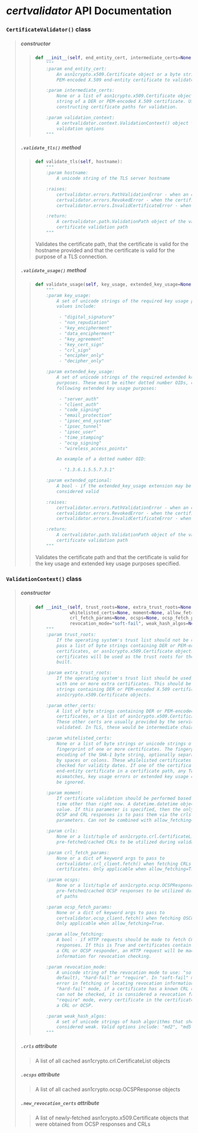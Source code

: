 # *certvalidator* API Documentation

### `CertificateValidator()` class

> ##### constructor
>
> > ```python
> > def __init__(self, end_entity_cert, intermediate_certs=None, validation_context=None):
> >     """
> >     :param end_entity_cert:
> >         An asn1crypto.x509.Certificate object or a byte string of the DER or
> >         PEM-encoded X.509 end-entity certificate to validate
> >
> >     :param intermediate_certs:
> >         None or a list of asn1crypto.x509.Certificate objects or a byte
> >         string of a DER or PEM-encoded X.509 certificate. Used in
> >         constructing certificate paths for validation.
> >
> >     :param validation_context:
> >         A certvalidator.context.ValidationContext() object that controls
> >         validation options
> >     """
> > ```
>
> ##### `.validate_tls()` method
>
> > ```python
> > def validate_tls(self, hostname):
> >     """
> >     :param hostname:
> >         A unicode string of the TLS server hostname
> >
> >     :raises:
> >         certvalidator.errors.PathValidationError - when an error occurs validating the path
> >         certvalidator.errors.RevokedError - when the certificate or another certificate in its path has been revoked
> >         certvalidator.errors.InvalidCertificateError - when the certificate is not valid for TLS or the hostname
> >
> >     :return:
> >         A certvalidator.path.ValidationPath object of the validated
> >         certificate validation path
> >     """
> > ```
> >
> > Validates the certificate path, that the certificate is valid for
> > the hostname provided and that the certificate is valid for the purpose
> > of a TLS connection.
>
> ##### `.validate_usage()` method
>
> > ```python
> > def validate_usage(self, key_usage, extended_key_usage=None, extended_optional=False):
> >     """
> >     :param key_usage:
> >         A set of unicode strings of the required key usage purposes. Valid
> >         values include:
> >
> >          - "digital_signature"
> >          - "non_repudiation"
> >          - "key_encipherment"
> >          - "data_encipherment"
> >          - "key_agreement"
> >          - "key_cert_sign"
> >          - "crl_sign"
> >          - "encipher_only"
> >          - "decipher_only"
> >
> >     :param extended_key_usage:
> >         A set of unicode strings of the required extended key usage
> >         purposes. These must be either dotted number OIDs, or one of the
> >         following extended key usage purposes:
> >
> >          - "server_auth"
> >          - "client_auth"
> >          - "code_signing"
> >          - "email_protection"
> >          - "ipsec_end_system"
> >          - "ipsec_tunnel"
> >          - "ipsec_user"
> >          - "time_stamping"
> >          - "ocsp_signing"
> >          - "wireless_access_points"
> >
> >         An example of a dotted number OID:
> >
> >          - "1.3.6.1.5.5.7.3.1"
> >
> >     :param extended_optional:
> >         A bool - if the extended_key_usage extension may be ommited and still
> >         considered valid
> >
> >     :raises:
> >         certvalidator.errors.PathValidationError - when an error occurs validating the path
> >         certvalidator.errors.RevokedError - when the certificate or another certificate in its path has been revoked
> >         certvalidator.errors.InvalidCertificateError - when the certificate is not valid for the usages specified
> >
> >     :return:
> >         A certvalidator.path.ValidationPath object of the validated
> >         certificate validation path
> >     """
> > ```
> >
> > Validates the certificate path and that the certificate is valid for
> > the key usage and extended key usage purposes specified.

### `ValidationContext()` class

> ##### constructor
>
> > ```python
> > def __init__(self, trust_roots=None, extra_trust_roots=None, other_certs=None,
> >              whitelisted_certs=None, moment=None, allow_fetching=False, crls=None,
> >              crl_fetch_params=None, ocsps=None, ocsp_fetch_params=None,
> >              revocation_mode="soft-fail", weak_hash_algos=None):
> >     """
> >     :param trust_roots:
> >         If the operating system's trust list should not be used, instead
> >         pass a list of byte strings containing DER or PEM-encoded X.509
> >         certificates, or asn1crypto.x509.Certificate objects. These
> >         certificates will be used as the trust roots for the path being
> >         built.
> >
> >     :param extra_trust_roots:
> >         If the operating system's trust list should be used, but augmented
> >         with one or more extra certificates. This should be a list of byte
> >         strings containing DER or PEM-encoded X.509 certificates, or
> >         asn1crypto.x509.Certificate objects.
> >
> >     :param other_certs:
> >         A list of byte strings containing DER or PEM-encoded X.509
> >         certificates, or a list of asn1crypto.x509.Certificate objects.
> >         These other certs are usually provided by the service/item being
> >         validated. In TLS, these would be intermediate chain certs.
> >
> >     :param whitelisted_certs:
> >         None or a list of byte strings or unicode strings of the SHA-1
> >         fingerprint of one or more certificates. The fingerprint is a hex
> >         encoding of the SHA-1 byte string, optionally separated into pairs
> >         by spaces or colons. These whilelisted certificates will not be
> >         checked for validity dates. If one of the certificates is an
> >         end-entity certificate in a certificate path, any TLS hostname
> >         mismatches, key usage errors or extended key usage errors will also
> >         be ignored.
> >
> >     :param moment:
> >         If certificate validation should be performed based on a date and
> >         time other than right now. A datetime.datetime object with a tzinfo
> >         value. If this parameter is specified, then the only way to check
> >         OCSP and CRL responses is to pass them via the crls and ocsps
> >         parameters. Can not be combined with allow_fetching=True.
> >
> >     :param crls:
> >         None or a list/tuple of asn1crypto.crl.CertificateList objects of
> >         pre-fetched/cached CRLs to be utilized during validation of paths
> >
> >     :param crl_fetch_params:
> >         None or a dict of keyword args to pass to
> >         certvalidator.crl_client.fetch() when fetching CRLs or associated
> >         certificates. Only applicable when allow_fetching=True.
> >
> >     :param ocsps:
> >         None or a list/tuple of asn1crypto.ocsp.OCSPResponse objects of
> >         pre-fetched/cached OCSP responses to be utilized during validation
> >         of paths
> >
> >     :param ocsp_fetch_params:
> >         None or a dict of keyword args to pass to
> >         certvalidator.ocsp_client.fetch() when fetching OSCP responses.
> >         Only applicable when allow_fetching=True.
> >
> >     :param allow_fetching:
> >         A bool - if HTTP requests should be made to fetch CRLs and OCSP
> >         responses. If this is True and certificates contain the location of
> >         a CRL or OCSP responder, an HTTP request will be made to obtain
> >         information for revocation checking.
> >
> >     :param revocation_mode:
> >         A unicode string of the revocation mode to use: "soft-fail" (the
> >         default), "hard-fail" or "require". In "soft-fail" mode, any sort of
> >         error in fetching or locating revocation information is ignored. In
> >         "hard-fail" mode, if a certificate has a known CRL or OCSP and it
> >         can not be checked, it is considered a revocation failure. In
> >         "require" mode, every certificate in the certificate path must have
> >         a CRL or OCSP.
> >
> >     :param weak_hash_algos:
> >         A set of unicode strings of hash algorithms that should be
> >         considered weak. Valid options include: "md2", "md5", "sha1"
> >     """
> > ```
>
> ##### `.crls` attribute
>
> > A list of all cached asn1crypto.crl.CertificateList objects
>
> ##### `.ocsps` attribute
>
> > A list of all cached asn1crypto.ocsp.OCSPResponse objects
>
> ##### `.new_revocation_certs` attribute
>
> > A list of newly-fetched asn1crypto.x509.Certificate objects that were
> > obtained from OCSP responses and CRLs

